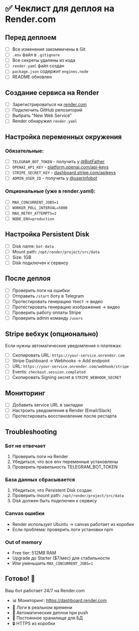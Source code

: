 # ✅ Чеклист для деплоя на Render.com

## Перед деплоем

- [ ] Все изменения закоммичены в Git
- [ ] `.env` файл в `.gitignore`
- [ ] Все секреты удалены из кода
- [ ] `render.yaml` файл создан
- [ ] `package.json` содержит `engines.node`
- [ ] README обновлен

## Создание сервиса на Render

- [ ] Зарегистрироваться на [render.com](https://render.com)
- [ ] Подключить GitHub репозиторий
- [ ] Выбрать "New Web Service"
- [ ] Render обнаружил `render.yaml`

## Настройка переменных окружения

### Обязательные:

- [ ] `TELEGRAM_BOT_TOKEN` - получить у [@BotFather](https://t.me/BotFather)
- [ ] `OPENAI_API_KEY` - [platform.openai.com/api-keys](https://platform.openai.com/api-keys)
- [ ] `STRIPE_SECRET_KEY` - [dashboard.stripe.com/apikeys](https://dashboard.stripe.com/apikeys)
- [ ] `ADMIN_USER_ID` - получить у [@userinfobot](https://t.me/userinfobot)

### Опциональные (уже в render.yaml):

- [ ] `MAX_CONCURRENT_JOBS=1`
- [ ] `WORKER_POLL_INTERVAL=5000`
- [ ] `MAX_RETRY_ATTEMPTS=2`
- [ ] `NODE_ENV=production`

## Настройка Persistent Disk

- [ ] Disk name: `bot-data`
- [ ] Mount path: `/opt/render/project/src/data`
- [ ] Size: 1GB
- [ ] Disk подключен к сервису

## После деплоя

- [ ] Проверить логи на ошибки
- [ ] Отправить `/start` боту в Telegram
- [ ] Протестировать генерацию текст → видео
- [ ] Протестировать генерацию изображение → видео
- [ ] Проверить работу оплаты Stripe
- [ ] Проверить admin команду `/users`

## Stripe вебхук (опционально)

Если нужны автоматические уведомления о платежах:

- [ ] Скопировать URL: `https://your-service.onrender.com`
- [ ] Stripe Dashboard → Webhooks → Add endpoint
- [ ] URL: `https://your-service.onrender.com/webhook/stripe`
- [ ] Events: `checkout.session.completed`
- [ ] Скопировать Signing secret в `STRIPE_WEBHOOK_SECRET`

## Мониторинг

- [ ] Добавить service URL в закладки
- [ ] Настроить уведомления в Render (Email/Slack)
- [ ] Протестировать восстановление после рестарта

## Troubleshooting

### Бот не отвечает
1. Проверить логи на Render
2. Убедиться, что все env переменные установлены
3. Проверить правильность TELEGRAM_BOT_TOKEN

### База данных сбрасывается
1. Убедиться, что Persistent Disk создан
2. Проверить mount path: `/opt/render/project/src/data`
3. Disk должен быть подключен к сервису

### Canvas ошибки
- Render использует Ubuntu → canvas работает из коробки
- Если проблема: проверить логи установки npm

### Out of memory
- Free tier: 512MB RAM
- Upgrade до Starter ($7/мес) для стабильности
- Или уменьшить `MAX_CONCURRENT_JOBS=1`

## Готово! 🎉

Ваш бот работает 24/7 на Render.com

- 📊 Мониторинг: https://dashboard.render.com
- 📝 Логи в реальном времени
- 🔄 Автоматические деплои при push
- 💾 Постоянное хранилище для БД
- 🔒 HTTPS из коробки
